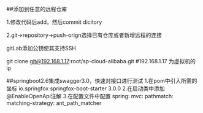 ##添加到任意的远程仓库

1.修改代码后add，然后commit dicitory

2.git->repository->push-orign选择已有仓库或者新增远程的连接

gitLab添加公钥使其支持SSH

git clone git@192.168.1.17:root/sp-cloud-alibaba.git  #192.168.1.17 为虚拟机的ip

##springboot2.6集成swagger3.0，快速对接口进行测试
1.在pom中引入所需的坐标
<dependency>
  <groupId>io.springfox</groupId>
  <artifactId>springfox-boot-starter</artifactId>
  <version>3.0.0</version>
</dependency>
2.在启动类中添加@EnableOpenApi注解
3.在配置文件中配置
spring:
  mvc:
    pathmatch:
      matching-strategy: ant_path_matcher
